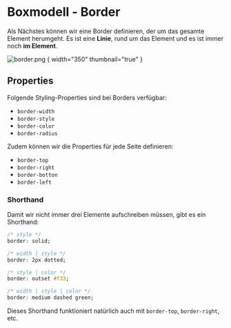 # Boxmodell - Border

Als Nächstes können wir eine Border definieren, der um das gesamte Element herumgeht. Es ist eine **Linie**, rund um das Element und es ist immer noch
**im Element**.

![border.png](border.png) { width="350" thumbnail="true" }

## Properties

Folgende Styling-Properties sind bei Borders verfügbar:

- `border-width`
- `border-style`
- `border-color`
- `border-radius`

Zudem können wir die Properties für jede Seite definieren:

- `border-top`
- `border-right`
- `border-botton`
- `border-left`

### Shorthand

Damit wir nicht immer drei Elemente aufschreiben müssen, gibt es ein Shorthand:

```CSS
/* style */
border: solid;

/* width | style */
border: 2px dotted;

/* style | color */
border: outset #f33;

/* width | style | color */
border: medium dashed green;
```

Dieses Shorthand funktioniert natürlich auch mit `border-top`, `border-right`, etc.